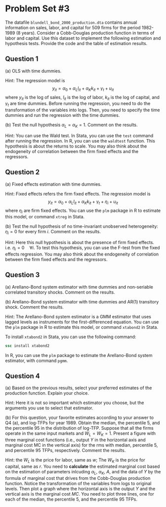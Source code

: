 # Problem Set #3

The datafile `blundell_bond_2000_production.dta` contains annual information on sales, labor, and capital for 509 firms for the period 1982-1989 (8 years). Consider a Cobb-Douglas production function in terms of labor and capital. Use this dataset to implement the following estimation and hypothesis tests. Provide the code and the table of estimation results.

## Question 1

(a) OLS with time dummies.

Hint: The regression model is 
$$ y_{it} = \alpha_0 + \alpha_L l_{it} + \alpha_K k_{it} + \gamma_t + u_{it} $$
where $y_{it}$ is the log of sales, $l_{it}$ is the log of labor, $k_{it}$ is the log of capital, and $\gamma_t$ are time dummies. Before running the regression, you need to do the transformation of the variables into logs. Then, you need to specify the time dummies and run the regression with the time dummies.

(b) Test the null hypothesis $\alpha_L = \alpha_K = 1$. Comment on the results.

Hint: You can use the Wald test. In Stata, you can use the `test` command after running the regression. In R, you can use the `waldtest` function.
This hypothesis is about the returns to scale.
You may also think about the endogeneity of correlation between the firm fixed effects and the regressors.

## Question 2

(a) Fixed effects estimation with time dummies.

Hint: Fixed effects refers the firm fixed effects.
The regression model is
$$ y_{it} = \alpha_0 + \alpha_L l_{it} + \alpha_K k_{it} + \gamma_t + \eta_i + u_{it} $$
where $\eta_i$ are firm fixed effects. You can use the `plm` package in R to estimate this model, or command `xtreg` in Stata.

(b) Test the null hypothesis of no time-invariant unobserved heterogeneity: $\eta_i = 0$ for every firm $i$. Comment on the results.

Hint: Here this null hypothesis is about the presence of firm fixed effects. i.e. $\eta_i = 0 \quad \forall i$.
To test this hypothesis, you can use the F-test from the fixed effects regression. You may also think about the endogeneity of correlation between the firm fixed effects and the regressors.

## Question 3

(a) Arellano-Bond system estimator with time dummies and non-seriable correlated transitory shocks. Comment on the results.

(b) Arellano-Bond system estimator with time dummies and AR(1) transitory shock.
Comment the results.

Hint: The Arellano-Bond system estimator is a GMM estimator that uses lagged levels as instruments for the first-differenced equation. You can use the `plm` package in R to estimate this model, or command `xtabond2` in Stata.

To install `xtabond2` in Stata, you can use the following command:

```stata
ssc install xtabond2
```

In R, you can use the `plm` package to estimate the Arellano-Bond system estimator, with command `pgmm`.

## Question 4

(a) Based on the previous results, select your preferred estimates of the production function. Explain your choice.

Hint: Here it is not so important which estimator you choose, but the arguments you use to select that estimator.

(b) For this question, your favorite estimates according to your answer to Q4 (a), and
log-TFPs for year 1989. Obtain the median, the percentile 5, and the percentile 95
in the distribution of log-TFP. Suppose that all the firms operate in the same input
markets and $W_L = W_K = 1$. Present a figure with three marginal cost functions (i.e.,
output $Y$ in the horizontal axis and marginal cost MC in the vertical axis) for the rms
with median, percentile 5, and percentile 95 TFPs, respectively. Comment the results.

Hint: the $W_L$ is the price for labor, same as $w$; The $W_K$ is the price for capital, same as $r$.
You need to **calculate** the estimated marginal cost based on the estimation of parameters inlcuding $\alpha_L$, $\alpha_K$, $A$, and the data of $Y$ by the formula of marginal cost that drives from the Cobb-Douglas production function. Notice the transformation of the variables from logs to original levels.
Then plot a graph where the horizontal axis is the output $Y$ and the vertical axis is the marginal cost $MC$. You need to plot three lines, one for each of the median, the percentile 5, and the percentile 95 TFPs.